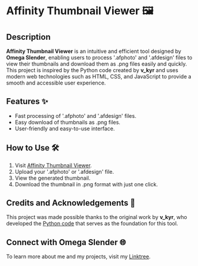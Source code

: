 # Affinity Thumbnail Viewer 🖼️

## Description
**Affinity Thumbnail Viewer** is an intuitive and efficient tool designed by **Omega Slender**, enabling users to process '.afphoto' and '.afdesign' files to view their thumbnails and download them as .png files easily and quickly. This project is inspired by the Python code created by **v_kyr** and uses modern web technologies such as HTML, CSS, and JavaScript to provide a smooth and accessible user experience.

## Features ✨
- Fast processing of '.afphoto' and '.afdesign' files.
- Easy download of thumbnails as .png files.
- User-friendly and easy-to-use interface.

## How to Use 🛠️
1. Visit [Affinity Thumbnail Viewer](https://omega-slender.github.io/affinity-thumbnail-viewer/).
2. Upload your '.afphoto' or '.afdesign' file.
3. View the generated thumbnail.
4. Download the thumbnail in .png format with just one click.

## Credits and Acknowledgements 💖
This project was made possible thanks to the original work by **v_kyr**, who developed the [Python code](https://forum.affinity.serif.com/index.php?/topic/180457-afthumbs-extracting-png-thumbnails-from-afphoto-and-afdesign-files/) that serves as the foundation for this tool.

## Connect with Omega Slender 🌐
To learn more about me and my projects, visit my [Linktree](https://linktr.ee/omega_slender).
